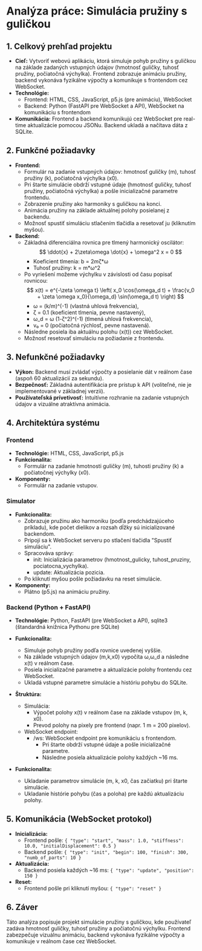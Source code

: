# Analýza práce: Simulácia pružiny s guličkou

## 1. Celkový prehľad projektu

- **Cieľ:** Vytvoriť webovú aplikáciu, ktorá simuluje pohyb pružiny s guličkou na základe zadaných vstupných údajov (hmotnosť guličky, tuhosť pružiny, počiatočná výchylka). Frontend zobrazuje animáciu pružiny, backend vykonáva fyzikálne výpočty a komunikuje s frontendom cez WebSocket.
- **Technológie:**
  - Frontend: HTML, CSS, JavaScript, p5.js (pre animáciu), WebSocket
  - Backend: Python (FastAPI pre WebSocket a API), WebSocket na komunikáciu s frontendom
- **Komunikácia:** Frontend a backend komunikujú cez WebSocket pre real-time aktualizácie pomocou JSONu. Backend ukladá a načítava dáta z SQLite.
  
## 2. Funkčné požiadavky

- **Frontend:**
  - Formulár na zadanie vstupných údajov: hmotnosť guličky (m), tuhosť pružiny (k), počiatočná výchylka (x0).
  - Pri štarte simulácie obdrží vstupné údaje (hmotnosť guličky, tuhosť pružiny, počiatočná výchylka) a pošle inicializačné parametre frontendu.
  - Zobrazenie pružiny ako harmoniky s guličkou na konci.
  - Animácia pružiny na základe aktuálnej polohy posielanej z backendu.
  - Možnosť spustiť simuláciu stlačením tlačidla a resetovať ju (kliknutím myšou).
- **Backend:**
  - Základná diferenciálna rovnica pre tlmený harmonický oscilátor:
$$ \ddot{x} + 2\zeta\omega \dot{x} + \omega^2 x = 0 $$
    - Koeficient tlmenia: b = 2*m*ζ*ω
    - Tuhosť pružiny: k = m*ω^2
  - Po vyriešení možeme výchylku v závislosti od času popisať rovnicou: 
$$ x(t) = e^{-\zeta \omega t} \left( x_0 \cos(\omega_d t) + \frac{v_0 + \zeta \omega x_0}{\omega_d} \sin(\omega_d t) \right) $$
    - ω = (k/m)^(-1) (vlastná uhlová frekvencia),
    - ζ = 0.1 (koeficient tlmenia, pevne nastavený),
    - ω_d = ω (1-ζ^2)^(-1) (tlmená uhlová frekvencia),
    - v₀ = 0 (počiatočná rýchlosť, pevne nastavená).
  - Následne posiela iba aktuálnu polohu (x(t)) cez WebSocket.
  - Možnosť resetovať simuláciu na požiadanie z frontendu.

## 3. Nefunkčné požiadavky

- **Výkon:** Backend musí zvládať výpočty a posielanie dát v reálnom čase (aspoň 60 aktualizácií za sekundu).
- **Bezpečnosť:** Základná autentifikácia pre prístup k API (voliteľné, nie je implementované v základnej verzii).
- **Používateľská prívetivosť:** Intuitívne rozhranie na zadanie vstupných údajov a vizuálne atraktívna animácia.

## 4. Architektúra systému

### Frontend

- **Technológie:** HTML, CSS, JavaScript, p5.js
- **Funkcionalita:**
  - Formulár na zadanie hmotnosti guličky (m), tuhosti pružiny (k) a počiatočnej výchylky (x0).
- **Komponenty:**
  - Formulár na zadanie vstupov.
  
### Simulator

- **Funkcionalita:**
  - Zobrazuje pružinu ako harmoniku (podľa predchádzajúceho príkladu), kde počet dielikov a rozsah dĺžky sú inicializované backendom.
  - Pripojí sa k WebSocket serveru po stlačení tlačidla "Spustiť simuláciu".
  - Spracováva správy:
    - init: Inicializácia parametrov (hmotnost_gulicky, tuhost_pruziny, pociatocna_vychylka).
    - update: Aktualizácia pozicia.
  - Po kliknutí myšou pošle požiadavku na reset simulácie.
- **Komponenty:**
  - Plátno (p5.js) na animáciu pružiny. 

### Backend (Python + FastAPI)

- **Technológie:** Python, FastAPI (pre WebSocket a API), sqlite3 (štandardná knižnica Pythonu pre SQLite)
- **Funkcionalita:**
  - Simuluje pohyb pružiny podľa rovnice uvedenej vyššie.
  - Na základe vstupných údajov (m,k,x0) vypočíta ω,ω_d a následne x(t) v reálnom čase.
  - Posiela inicializačné parametre a aktualizácie polohy frontendu cez WebSocket.
  - Ukladá vstupné parametre simulácie a históriu pohybu do SQLite.
- **Štruktúra:**
  - Simulácia:
    - Výpočet polohy x(t) v reálnom čase na základe vstupov (m, k, x0).
    - Prevod polohy na pixely pre frontend (napr. 1 m = 200 pixelov).
  - WebSocket endpoint:
    - /ws: WebSocket endpoint pre komunikáciu s frontendom.
      - Pri štarte obdrží vstupné údaje a pošle inicializačné parametre.
      - Následne posiela aktualizácie polohy každých ~16 ms.

- **Funkcionalita:**
  - Ukladanie parametrov simulácie (m, k, x0, čas začiatku) pri štarte simulácie.
  - Ukladanie histórie pohybu (čas a poloha) pre každú aktualizáciu polohy.

## 5. Komunikácia (WebSocket protokol)

- **Inicializácia:**
  - Frontend pošle:
    ```{ "type": "start", "mass": 1.0, "stiffness": 10.0, "initialDisplacement": 0.5 }```
  - Backend pošle:
    ```{ "type": "init", "begin": 100, "finish": 300, "numb_of_parts": 10 }```
- **Aktualizácia:**
  - Backend posiela každých ~16 ms:
    ```{ "type": "update", "position": 150 }```
- **Reset:**
  - Frontend pošle pri kliknutí myšou:
    ```{ "type": "reset" }```

## 6. Záver

Táto analýza popisuje projekt simulácie pružiny s guličkou, kde používateľ zadáva hmotnosť guličky, tuhosť pružiny a počiatočnú výchylku. Frontend zabezpečuje vizuálnu animáciu, backend vykonáva fyzikálne výpočty a komunikuje v reálnom čase cez WebSocket.